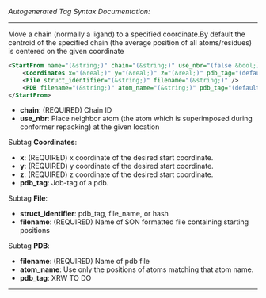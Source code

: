 _Autogenerated Tag Syntax Documentation:_

---
Move a chain (normally a ligand) to a specified coordinate.By default the centroid of the specified chain (the average position of all atoms/residues) is centered on the given coordinate

```xml
<StartFrom name="(&string;)" chain="(&string;)" use_nbr="(false &bool;)" >
    <Coordinates x="(&real;)" y="(&real;)" z="(&real;)" pdb_tag="(default &string;)" />
    <File struct_identifier="(&string;)" filename="(&string;)" />
    <PDB filename="(&string;)" atom_name="(&string;)" pdb_tag="(default &string;)" />
</StartFrom>
```

-   **chain**: (REQUIRED) Chain ID
-   **use_nbr**: Place neighbor atom (the atom which is superimposed during conformer repacking) at the given location


Subtag **Coordinates**:   

-   **x**: (REQUIRED) x coordinate of the desired start coordinate.
-   **y**: (REQUIRED) y coordinate of the desired start coordinate.
-   **z**: (REQUIRED) z coordinate of the desired start coordinate.
-   **pdb_tag**: Job-tag of a pdb.

Subtag **File**:   

-   **struct_identifier**: pdb_tag, file_name, or hash
-   **filename**: (REQUIRED) Name of SON formatted file containing starting positions

Subtag **PDB**:   

-   **filename**: (REQUIRED) Name of pdb file
-   **atom_name**: Use only the positions of atoms matching that atom name.
-   **pdb_tag**: XRW TO DO

---
